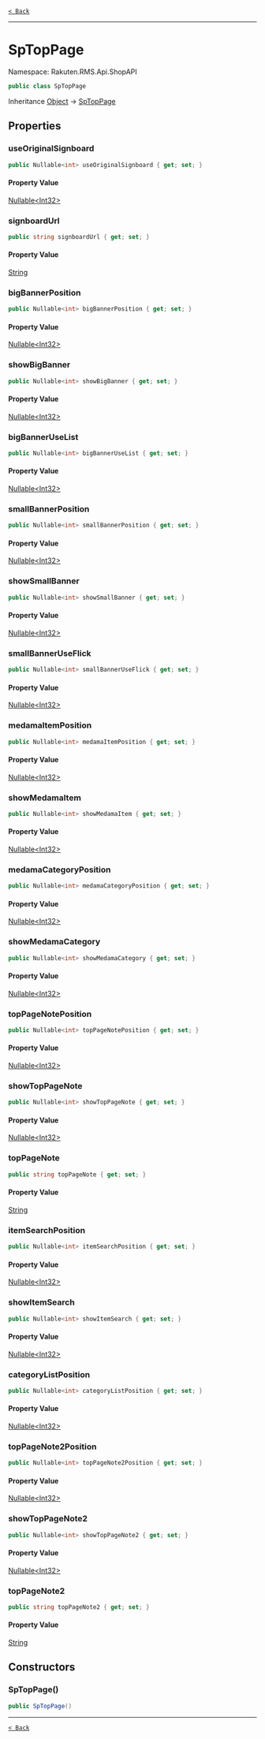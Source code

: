 [`< Back`](./)

---

# SpTopPage

Namespace: Rakuten.RMS.Api.ShopAPI

```csharp
public class SpTopPage
```

Inheritance [Object](https://docs.microsoft.com/en-us/dotnet/api/system.object) → [SpTopPage](./rakuten.rms.api.shopapi.sptoppage)

## Properties

### **useOriginalSignboard**

```csharp
public Nullable<int> useOriginalSignboard { get; set; }
```

#### Property Value

[Nullable&lt;Int32&gt;](https://docs.microsoft.com/en-us/dotnet/api/system.nullable-1)<br>

### **signboardUrl**

```csharp
public string signboardUrl { get; set; }
```

#### Property Value

[String](https://docs.microsoft.com/en-us/dotnet/api/system.string)<br>

### **bigBannerPosition**

```csharp
public Nullable<int> bigBannerPosition { get; set; }
```

#### Property Value

[Nullable&lt;Int32&gt;](https://docs.microsoft.com/en-us/dotnet/api/system.nullable-1)<br>

### **showBigBanner**

```csharp
public Nullable<int> showBigBanner { get; set; }
```

#### Property Value

[Nullable&lt;Int32&gt;](https://docs.microsoft.com/en-us/dotnet/api/system.nullable-1)<br>

### **bigBannerUseList**

```csharp
public Nullable<int> bigBannerUseList { get; set; }
```

#### Property Value

[Nullable&lt;Int32&gt;](https://docs.microsoft.com/en-us/dotnet/api/system.nullable-1)<br>

### **smallBannerPosition**

```csharp
public Nullable<int> smallBannerPosition { get; set; }
```

#### Property Value

[Nullable&lt;Int32&gt;](https://docs.microsoft.com/en-us/dotnet/api/system.nullable-1)<br>

### **showSmallBanner**

```csharp
public Nullable<int> showSmallBanner { get; set; }
```

#### Property Value

[Nullable&lt;Int32&gt;](https://docs.microsoft.com/en-us/dotnet/api/system.nullable-1)<br>

### **smallBannerUseFlick**

```csharp
public Nullable<int> smallBannerUseFlick { get; set; }
```

#### Property Value

[Nullable&lt;Int32&gt;](https://docs.microsoft.com/en-us/dotnet/api/system.nullable-1)<br>

### **medamaItemPosition**

```csharp
public Nullable<int> medamaItemPosition { get; set; }
```

#### Property Value

[Nullable&lt;Int32&gt;](https://docs.microsoft.com/en-us/dotnet/api/system.nullable-1)<br>

### **showMedamaItem**

```csharp
public Nullable<int> showMedamaItem { get; set; }
```

#### Property Value

[Nullable&lt;Int32&gt;](https://docs.microsoft.com/en-us/dotnet/api/system.nullable-1)<br>

### **medamaCategoryPosition**

```csharp
public Nullable<int> medamaCategoryPosition { get; set; }
```

#### Property Value

[Nullable&lt;Int32&gt;](https://docs.microsoft.com/en-us/dotnet/api/system.nullable-1)<br>

### **showMedamaCategory**

```csharp
public Nullable<int> showMedamaCategory { get; set; }
```

#### Property Value

[Nullable&lt;Int32&gt;](https://docs.microsoft.com/en-us/dotnet/api/system.nullable-1)<br>

### **topPageNotePosition**

```csharp
public Nullable<int> topPageNotePosition { get; set; }
```

#### Property Value

[Nullable&lt;Int32&gt;](https://docs.microsoft.com/en-us/dotnet/api/system.nullable-1)<br>

### **showTopPageNote**

```csharp
public Nullable<int> showTopPageNote { get; set; }
```

#### Property Value

[Nullable&lt;Int32&gt;](https://docs.microsoft.com/en-us/dotnet/api/system.nullable-1)<br>

### **topPageNote**

```csharp
public string topPageNote { get; set; }
```

#### Property Value

[String](https://docs.microsoft.com/en-us/dotnet/api/system.string)<br>

### **itemSearchPosition**

```csharp
public Nullable<int> itemSearchPosition { get; set; }
```

#### Property Value

[Nullable&lt;Int32&gt;](https://docs.microsoft.com/en-us/dotnet/api/system.nullable-1)<br>

### **showItemSearch**

```csharp
public Nullable<int> showItemSearch { get; set; }
```

#### Property Value

[Nullable&lt;Int32&gt;](https://docs.microsoft.com/en-us/dotnet/api/system.nullable-1)<br>

### **categoryListPosition**

```csharp
public Nullable<int> categoryListPosition { get; set; }
```

#### Property Value

[Nullable&lt;Int32&gt;](https://docs.microsoft.com/en-us/dotnet/api/system.nullable-1)<br>

### **topPageNote2Position**

```csharp
public Nullable<int> topPageNote2Position { get; set; }
```

#### Property Value

[Nullable&lt;Int32&gt;](https://docs.microsoft.com/en-us/dotnet/api/system.nullable-1)<br>

### **showTopPageNote2**

```csharp
public Nullable<int> showTopPageNote2 { get; set; }
```

#### Property Value

[Nullable&lt;Int32&gt;](https://docs.microsoft.com/en-us/dotnet/api/system.nullable-1)<br>

### **topPageNote2**

```csharp
public string topPageNote2 { get; set; }
```

#### Property Value

[String](https://docs.microsoft.com/en-us/dotnet/api/system.string)<br>

## Constructors

### **SpTopPage()**

```csharp
public SpTopPage()
```

---

[`< Back`](./)
